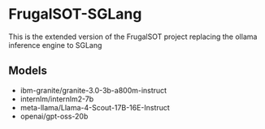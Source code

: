 # FrugalSOT-SGLang
This is the extended version of the FrugalSOT project replacing the ollama inference engine to SGLang

## Models
- ibm-granite/granite-3.0-3b-a800m-instruct
- internlm/internlm2-7b
- meta-llama/Llama-4-Scout-17B-16E-Instruct
- openai/gpt-oss-20b

